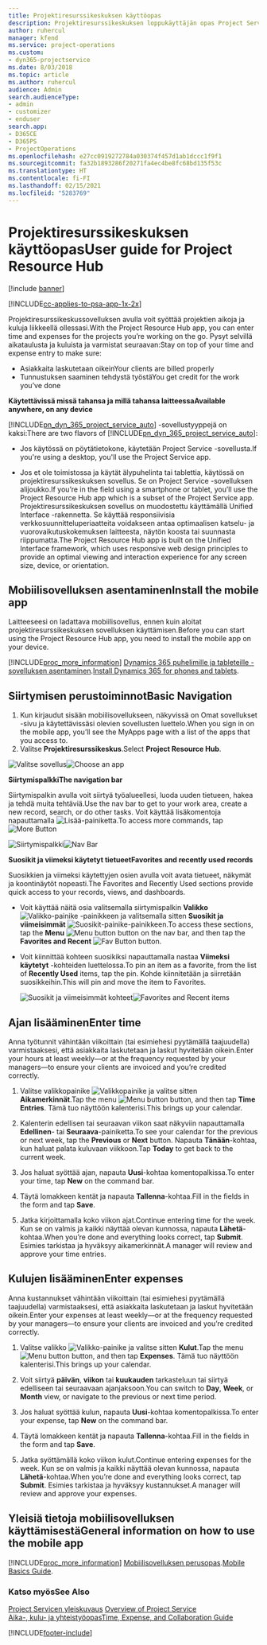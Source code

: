 ```yaml
---
title: Projektiresurssikeskuksen käyttöopas
description: Projektiresurssikeskuksen loppukäyttäjän opas Project Servicessä
author: ruhercul
manager: kfend
ms.service: project-operations
ms.custom:
- dyn365-projectservice
ms.date: 8/03/2018
ms.topic: article
ms.author: ruhercul
audience: Admin
search.audienceType:
- admin
- customizer
- enduser
search.app:
- D365CE
- D365PS
- ProjectOperations
ms.openlocfilehash: e27cc0919272784a030374f457d1ab1dccc1f9f1
ms.sourcegitcommit: fa32b1893286f20271fa4ec4be8fc68bd135f53c
ms.translationtype: HT
ms.contentlocale: fi-FI
ms.lasthandoff: 02/15/2021
ms.locfileid: "5283769"
---
```

# <a name="user-guide-for-project-resource-hub"></a><span data-ttu-id="023ae-103">Projektiresurssikeskuksen käyttöopas</span><span class="sxs-lookup"><span data-stu-id="023ae-103">User guide for Project Resource Hub</span></span>

[!include [banner](../includes/psa-now-project-operations.md)]

[!INCLUDE[cc-applies-to-psa-app-1x-2x](../includes/cc-applies-to-psa-app-1x-2x.md)]

<span data-ttu-id="023ae-104">Projektiresurssikeskussovelluksen avulla voit syöttää projektien aikoja ja kuluja liikkeellä ollessasi.</span><span class="sxs-lookup"><span data-stu-id="023ae-104">With the Project Resource Hub app, you can enter time and expenses for the projects you’re working on the go.</span></span> <span data-ttu-id="023ae-105">Pysyt selvillä aikataulusta ja kuluista ja varmistat seuraavan:</span><span class="sxs-lookup"><span data-stu-id="023ae-105">Stay on top of your time and expense entry to make sure:</span></span>

- <span data-ttu-id="023ae-106">Asiakkaita laskutetaan oikein</span><span class="sxs-lookup"><span data-stu-id="023ae-106">Your clients are billed properly</span></span>
- <span data-ttu-id="023ae-107">Tunnustuksen saaminen tehdystä työstä</span><span class="sxs-lookup"><span data-stu-id="023ae-107">You get credit for the work you’ve done</span></span>

<span data-ttu-id="023ae-108">**Käytettävissä missä tahansa ja millä tahansa laitteessa**</span><span class="sxs-lookup"><span data-stu-id="023ae-108">**Available anywhere, on any device**</span></span>

<span data-ttu-id="023ae-109">[!INCLUDE[pn_dyn_365_project_service_auto](../includes/pn-dyn-365-project-service-auto.md)] -sovellustyyppejä on kaksi:</span><span class="sxs-lookup"><span data-stu-id="023ae-109">There are two flavors of [!INCLUDE[pn_dyn_365_project_service_auto](../includes/pn-dyn-365-project-service-auto.md)]:</span></span> 

- <span data-ttu-id="023ae-110">Jos käytössä on pöytätietokone, käytetään Project Service -sovellusta.</span><span class="sxs-lookup"><span data-stu-id="023ae-110">If you're using a desktop, you'll use the Project Service app.</span></span> 

- <span data-ttu-id="023ae-111">Jos et ole toimistossa ja käytät älypuhelinta tai tablettia, käytössä on projektiresurssikeskuksen sovellus. Se on Project Service -sovelluksen alijoukko.</span><span class="sxs-lookup"><span data-stu-id="023ae-111">If you’re in the field using a smartphone or tablet, you’ll use the Project Resource Hub app which is a subset of the Project Service  app.</span></span> <span data-ttu-id="023ae-112">Projektiresurssikeskuksen sovellus on muodostettu käyttämällä Unified Interface -rakennetta. Se käyttää responsiivisia verkkosuunnitteluperiaatteita voidakseen antaa optimaalisen katselu- ja vuorovaikutuskokemuksen laitteesta, näytön koosta tai suunnasta riippumatta.</span><span class="sxs-lookup"><span data-stu-id="023ae-112">The Project Resource Hub app is built on the Unified Interface framework, which uses responsive web design principles to provide an optimal viewing and interaction experience for any screen size, device, or orientation.</span></span> 


## <a name="install-the-mobile-app"></a><span data-ttu-id="023ae-113">Mobiilisovelluksen asentaminen</span><span class="sxs-lookup"><span data-stu-id="023ae-113">Install the mobile app</span></span>
<span data-ttu-id="023ae-114">Laitteeseesi on ladattava mobiilisovellus, ennen kuin aloitat projektiresurssikeskuksen sovelluksen käyttämisen.</span><span class="sxs-lookup"><span data-stu-id="023ae-114">Before you can start using the Project Resource Hub app, you need to install the mobile app on your device.</span></span> 

[!INCLUDE[proc_more_information](../includes/proc-more-information.md)] <span data-ttu-id="023ae-115">[Dynamics 365 puhelimille ja tableteille -sovelluksen asentaminen](https://docs.microsoft.com/dynamics365/mobile-app/install-dynamics-365-for-phones-and-tablets).</span><span class="sxs-lookup"><span data-stu-id="023ae-115">[Install Dynamics 365 for phones and tablets](https://docs.microsoft.com/dynamics365/mobile-app/install-dynamics-365-for-phones-and-tablets).</span></span>

## <a name="basic-navigation"></a><span data-ttu-id="023ae-116">Siirtymisen perustoiminnot</span><span class="sxs-lookup"><span data-stu-id="023ae-116">Basic Navigation</span></span>
1.  <span data-ttu-id="023ae-117">Kun kirjaudut sisään mobiilisovellukseen, näkyvissä on Omat sovellukset -sivu ja käytettävissäsi olevien sovellusten luettelo.</span><span class="sxs-lookup"><span data-stu-id="023ae-117">When you sign in on the mobile app, you’ll see the MyApps page with a list of the apps that you access to.</span></span> 
2.  <span data-ttu-id="023ae-118">Valitse **Projektiresurssikeskus**.</span><span class="sxs-lookup"><span data-stu-id="023ae-118">Select **Project Resource Hub**.</span></span>

<span data-ttu-id="023ae-119">![Valitse sovellus](media/chooseApp_1.png "Valitse sovellus")</span><span class="sxs-lookup"><span data-stu-id="023ae-119">![Choose an app](media/chooseApp_1.png "Choose an app")</span></span>

<span data-ttu-id="023ae-120">**Siirtymispalkki**</span><span class="sxs-lookup"><span data-stu-id="023ae-120">**The navigation bar**</span></span>

<span data-ttu-id="023ae-121">Siirtymispalkin avulla voit siirtyä työalueellesi, luoda uuden tietueen, hakea ja tehdä muita tehtäviä.</span><span class="sxs-lookup"><span data-stu-id="023ae-121">Use the nav bar to get to your work area, create a new record, search, or do other tasks.</span></span> <span data-ttu-id="023ae-122">Voit käyttää lisäkomentoja napauttamalla ![Lisää-painiketta](media/MoreButton.png "Lisää-painike").</span><span class="sxs-lookup"><span data-stu-id="023ae-122">To access more commands, tap ![More Button](media/MoreButton.png "More Button")</span></span>

<span data-ttu-id="023ae-123">![Siirtymispalkki](media/NavBar_2.png "Siirtymispalkki")</span><span class="sxs-lookup"><span data-stu-id="023ae-123">![Nav Bar](media/NavBar_2.png "Nav Bar")</span></span>

<span data-ttu-id="023ae-124">**Suosikit ja viimeksi käytetyt tietueet**</span><span class="sxs-lookup"><span data-stu-id="023ae-124">**Favorites and recently used records**</span></span>

<span data-ttu-id="023ae-125">Suosikkien ja viimeksi käytettyjen osien avulla voit avata tietueet, näkymät ja koontinäytöt nopeasti.</span><span class="sxs-lookup"><span data-stu-id="023ae-125">The Favorites and Recently Used sections provide quick access to your records, views, and dashboards.</span></span> 

- <span data-ttu-id="023ae-126">Voit käyttää näitä osia valitsemalla siirtymispalkin **Valikko** ![Valikko-painike](media/MenuButton.png "Valikkopainike") -painikkeen ja valitsemalla sitten **Suosikit ja viimeisimmät** ![Suosikit-painike](media/FavButton.png "Suosikkipainike")-painikkeen.</span><span class="sxs-lookup"><span data-stu-id="023ae-126">To access these sections, tap the **Menu** ![Menu button](media/MenuButton.png "Menu button") button on the nav bar, and then tap the **Favorites and Recent** ![Fav Button](media/FavButton.png "Fav Button") button.</span></span>

- <span data-ttu-id="023ae-127">Voit kiinnittää kohteen suosikiksi napauttamalla nastaa **Viimeksi käytetyt** -kohteiden luettelossa.</span><span class="sxs-lookup"><span data-stu-id="023ae-127">To pin an item as a favorite, from the list of **Recently Used** items, tap the pin.</span></span> <span data-ttu-id="023ae-128">Kohde kiinnitetään ja siirretään suosikkeihin.</span><span class="sxs-lookup"><span data-stu-id="023ae-128">This will pin and move the item to Favorites.</span></span>

  <span data-ttu-id="023ae-129">![Suosikit ja viimeisimmät kohteet](media/Favs_3.png "Suosikit ja viimeisimmät kohteet")</span><span class="sxs-lookup"><span data-stu-id="023ae-129">![Favorites and Recent items](media/Favs_3.png "Favorites and Recent items")</span></span>
 
## <a name="enter-time"></a><span data-ttu-id="023ae-130">Ajan lisääminen</span><span class="sxs-lookup"><span data-stu-id="023ae-130">Enter time</span></span>
<span data-ttu-id="023ae-131">Anna työtunnit vähintään viikoittain (tai esimiehesi pyytämällä taajuudella) varmistaaksesi, että asiakkaita laskutetaan ja laskut hyvitetään oikein.</span><span class="sxs-lookup"><span data-stu-id="023ae-131">Enter your hours at least weekly—or at the frequency requested by your managers—to ensure your clients are invoiced and you’re credited correctly.</span></span>

1. <span data-ttu-id="023ae-132">Valitse valikkopainike ![Valikkopainike](media/MenuButton.png "Valikkopainike") ja valitse sitten **Aikamerkinnät**.</span><span class="sxs-lookup"><span data-stu-id="023ae-132">Tap the menu ![Menu button](media/MenuButton.png "Menu button") button, and then tap **Time Entries**.</span></span> <span data-ttu-id="023ae-133">Tämä tuo näyttöön kalenterisi.</span><span class="sxs-lookup"><span data-stu-id="023ae-133">This brings up your calendar.</span></span>

2. <span data-ttu-id="023ae-134">Kalenterin edellisen tai seuraavan viikon saat näkyviin napauttamalla **Edellinen**- tai **Seuraava**-painiketta.</span><span class="sxs-lookup"><span data-stu-id="023ae-134">To see your calendar for the previous or next week, tap the **Previous** or **Next** button.</span></span> <span data-ttu-id="023ae-135">Napauta **Tänään**-kohtaa, kun haluat palata kuluvaan viikkoon.</span><span class="sxs-lookup"><span data-stu-id="023ae-135">Tap **Today** to get back to the current week.</span></span>

3. <span data-ttu-id="023ae-136">Jos haluat syöttää ajan, napauta **Uusi**-kohtaa komentopalkissa.</span><span class="sxs-lookup"><span data-stu-id="023ae-136">To enter your time, tap **New** on the command bar.</span></span> 

4. <span data-ttu-id="023ae-137">Täytä lomakkeen kentät ja napauta **Tallenna**-kohtaa.</span><span class="sxs-lookup"><span data-stu-id="023ae-137">Fill in the fields in the form and tap **Save**.</span></span>

5. <span data-ttu-id="023ae-138">Jatka kirjoittamalla koko viikon ajat.</span><span class="sxs-lookup"><span data-stu-id="023ae-138">Continue entering time for the week.</span></span> <span data-ttu-id="023ae-139">Kun se on valmis ja kaikki näyttää olevan kunnossa, napauta **Lähetä**-kohtaa.</span><span class="sxs-lookup"><span data-stu-id="023ae-139">When you’re done and everything looks correct, tap **Submit**.</span></span> <span data-ttu-id="023ae-140">Esimies tarkistaa ja hyväksyy aikamerkinnät.</span><span class="sxs-lookup"><span data-stu-id="023ae-140">A manager will review and approve your time entries.</span></span>

## <a name="enter-expenses"></a><span data-ttu-id="023ae-141">Kulujen lisääminen</span><span class="sxs-lookup"><span data-stu-id="023ae-141">Enter expenses</span></span> 
<span data-ttu-id="023ae-142">Anna kustannukset vähintään viikoittain (tai esimiehesi pyytämällä taajuudella) varmistaaksesi, että asiakkaita laskutetaan ja laskut hyvitetään oikein.</span><span class="sxs-lookup"><span data-stu-id="023ae-142">Enter your expenses at least weekly—or at the frequency requested by your managers—to ensure your clients are invoiced and you’re credited correctly.</span></span>

1. <span data-ttu-id="023ae-143">Valitse valikko ![Valikko-painike](media/MenuButton.png "Valikkopainike") ja valitse sitten **Kulut**.</span><span class="sxs-lookup"><span data-stu-id="023ae-143">Tap the menu ![Menu button](media/MenuButton.png "Menu button") button, and then tap **Expenses**.</span></span> <span data-ttu-id="023ae-144">Tämä tuo näyttöön kalenterisi.</span><span class="sxs-lookup"><span data-stu-id="023ae-144">This brings up your calendar.</span></span>

2. <span data-ttu-id="023ae-145">Voit siirtyä **päivän**, **viikon** tai **kuukauden** tarkasteluun tai siirtyä edelliseen tai seuraavaan ajanjaksoon.</span><span class="sxs-lookup"><span data-stu-id="023ae-145">You can switch to **Day**, **Week**, or **Month** view, or navigate to the previous or next time period.</span></span> 

3. <span data-ttu-id="023ae-146">Jos haluat syöttää kulun, napauta **Uusi**-kohtaa komentopalkissa.</span><span class="sxs-lookup"><span data-stu-id="023ae-146">To enter your expense, tap **New** on the command bar.</span></span> 

4. <span data-ttu-id="023ae-147">Täytä lomakkeen kentät ja napauta **Tallenna**-kohtaa.</span><span class="sxs-lookup"><span data-stu-id="023ae-147">Fill in the fields in the form and tap **Save**.</span></span>

5. <span data-ttu-id="023ae-148">Jatka syöttämällä koko viikon kulut.</span><span class="sxs-lookup"><span data-stu-id="023ae-148">Continue entering expenses for the week.</span></span> <span data-ttu-id="023ae-149">Kun se on valmis ja kaikki näyttää olevan kunnossa, napauta **Lähetä**-kohtaa.</span><span class="sxs-lookup"><span data-stu-id="023ae-149">When you’re done and everything looks correct, tap **Submit**.</span></span> <span data-ttu-id="023ae-150">Esimies tarkistaa ja hyväksyy kustannukset.</span><span class="sxs-lookup"><span data-stu-id="023ae-150">A manager will review and approve your expenses.</span></span>

## <a name="general-information-on-how-to-use-the-mobile-app"></a><span data-ttu-id="023ae-151">Yleisiä tietoja mobiilisovelluksen käyttämisestä</span><span class="sxs-lookup"><span data-stu-id="023ae-151">General information on how to use the mobile app</span></span> 
[!INCLUDE[proc_more_information](../includes/proc-more-information.md)] <span data-ttu-id="023ae-152">[Mobiilisovelluksen perusopas](https://docs.microsoft.com/dynamics365/mobile-app/dynamics-365-phones-tablets-users-guide).</span><span class="sxs-lookup"><span data-stu-id="023ae-152">[Mobile Basics Guide](https://docs.microsoft.com/dynamics365/mobile-app/dynamics-365-phones-tablets-users-guide).</span></span>

### <a name="see-also"></a><span data-ttu-id="023ae-153">Katso myös</span><span class="sxs-lookup"><span data-stu-id="023ae-153">See Also</span></span>  
 <span data-ttu-id="023ae-154">[Project Servicen yleiskuvaus](../psa/overview.md) </span><span class="sxs-lookup"><span data-stu-id="023ae-154">[Overview of Project Service](../psa/overview.md) </span></span>  
 [<span data-ttu-id="023ae-155">Aika-, kulu- ja yhteistyöopas</span><span class="sxs-lookup"><span data-stu-id="023ae-155">Time, Expense, and Collaboration Guide</span></span>](../psa/time-expense-collaboration-guide.md)   
 


[!INCLUDE[footer-include](../includes/footer-banner.md)]